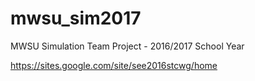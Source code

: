 # mwsu_sim2017
MWSU Simulation Team Project - 2016/2017 School Year

https://sites.google.com/site/see2016stcwg/home
